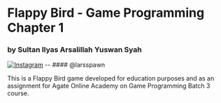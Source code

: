 # Flappy Bird - Game Programming Chapter 1
### by Sultan Ilyas Arsalillah Yuswan Syah

[![Instagram](https://img.shields.io/badge/instagram-%23E4405F.svg?&style=for-the-badge&logo=instagram&logoColor=white)](https://www.instagram.com/larsspawn/) --  #### @larsspawn




This is a Flappy Bird game developed for education purposes and as an assignment for Agate Online Academy on Game Programming Batch 3 course.
